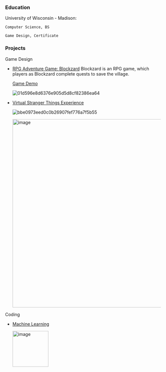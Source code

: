 ### Education
University of Wisconsin - Madison:

    Computer Science, BS

    Game Design, Certificate

### Projects
Game Design
- [RPG Adventure Game: Blockzard](https://github.com/JesseYang1017/Blockzard_RPG.git)
  Blockzard is an RPG game, which players as Blockzard complete quests to save the village.

  [Game Demo](https://youtu.be/TDtlElwBa54)
  
  ![01d596e8d6376e905d5d8cf82386ea64](https://github.com/JesseYang1017/portfolio/assets/155484794/350b4f7d-4246-43ea-bb5d-ecf487ecd414)

  
  
  

- [Virtual Stranger Things Experience](https://github.com/JesseYang1017/Virtual_Reality.git)
  

  ![bbe0973eed0c0b26907fef776a7f5b55](https://github.com/JesseYang1017/portfolio/assets/155484794/f2876ac3-a22f-4db1-bd95-1b1cbdc258d4)

  <img width="610" alt="image" src="https://github.com/JesseYang1017/portfolio/assets/155484794/89efe5f8-b89d-4a86-a581-09eb16c4e679">



Coding
- [Machine Learning](https://github.com/JesseYang1017/machine_learning.git)

  <img width="116" alt="image" src="https://github.com/JesseYang1017/portfolio/assets/155484794/1b8bc2cf-0b95-4dc5-a858-84578787fa50">


